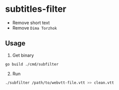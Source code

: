 # subtitles-filter

- Remove short text
- Remove `Dima Torzhok`

## Usage

1. Get binary

```sh
go build ./cmd/subfilter

```

2. Run 

```sh
./subfilter /path/to/webvtt-file.vtt >> clean.vtt
``````
